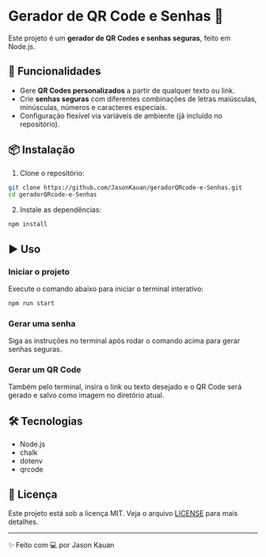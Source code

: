 # Gerador de QR Code e Senhas 🔐

Este projeto é um **gerador de QR Codes e senhas seguras**, feito em Node.js.

## 🚀 Funcionalidades
- Gere **QR Codes personalizados** a partir de qualquer texto ou link.
- Crie **senhas seguras** com diferentes combinações de letras maiúsculas, minúsculas, números e caracteres especiais.
- Configuração flexível via variáveis de ambiente (já incluído no repositório).

## 📦 Instalação

1. Clone o repositório:

```bash
git clone https://github.com/JasonKauan/geradorQRcode-e-Senhas.git
cd geradorQRcode-e-Senhas
```

2. Instale as dependências:

```bash
npm install
```

## ▶️ Uso

### Iniciar o projeto

Execute o comando abaixo para iniciar o terminal interativo:

```bash
npm run start
```

### Gerar uma senha

Siga as instruções no terminal após rodar o comando acima para gerar senhas seguras.

### Gerar um QR Code

Também pelo terminal, insira o link ou texto desejado e o QR Code será gerado e salvo como imagem no diretório atual.

## 🛠 Tecnologias
- Node.js
- chalk
- dotenv
- qrcode

## 📄 Licença

Este projeto está sob a licença MIT. Veja o arquivo [LICENSE](LICENSE) para mais detalhes.

---
✨ Feito com 💻 por Jason Kauan
